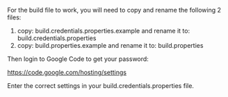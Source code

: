 For the build file to work, you will need to copy and rename
the following 2 files:

  1. copy: build.credentials.properties.example and rename it to: build.credentials.properties
  2. copy: build.properties.example and rename it to: build.properties

Then login to Google Code to get your password:

  https://code.google.com/hosting/settings

Enter the correct settings in your build.credentials.properties file.